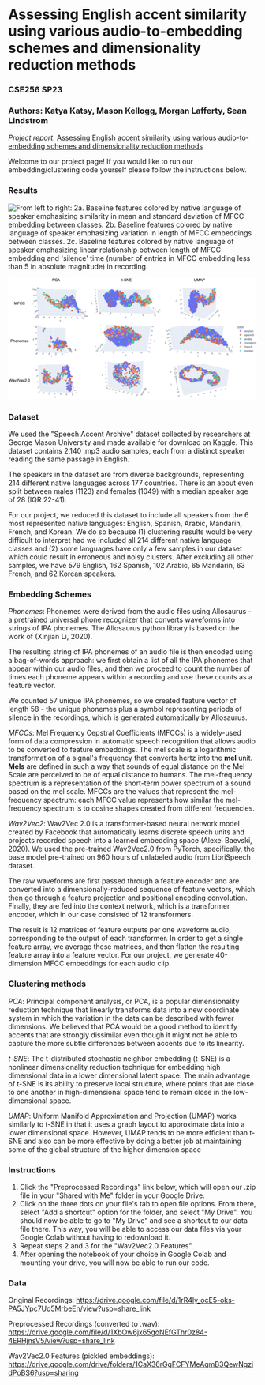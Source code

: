 # Assessing English accent similarity using various audio-to-embedding schemes and dimensionality reduction methods

### CSE256 SP23
### Authors: Katya Katsy, Mason Kellogg, Morgan Lafferty, Sean Lindstrom

*Project report*: [Assessing English accent similarity using various audio-to-embedding
schemes and dimensionality reduction methods](https://github.com/kkatsy/Accent-Clustering/blob/main/finalreport_2023.pdf)

Welcome to our project page! If you would like to run our embedding/clustering code yourself please follow the instructions below.

### Results

![From left to right: 2a. Baseline features colored by native language of speaker emphasizing similarity in mean and standard deviation of MFCC embedding between classes. 2b. Baseline features colored by native language of speaker emphasizing variation in length of MFCC embeddings between classes. 2c. Baseline features colored by native language of speaker emphasizing linear relationship between length of MFCC embedding and 'silence' time (number of entries in MFCC embedding less than 5 in absolute magnitude) in recording.](https://github.com/kkatsy/Accent-Clustering/blob/main/baselines_all.png)

![3D cluster plots for each pair of embedding scheme and dimensionality reduction technique. Each audio clip is represented as a point that is colored according the native language of the speaker.](https://github.com/kkatsy/Accent-Clustering/blob/main/clusters.png)

### Dataset

We used the "Speech Accent Archive" dataset collected by researchers at George Mason University and made available for download on Kaggle. This dataset contains 2,140 .mp3 audio samples, each from a distinct speaker reading the same passage in English.

The speakers in the dataset are from diverse backgrounds, representing 214 different native languages across 177 countries. There is an about even split between males (1123) and females (1049) with a median speaker age of 28 (IQR 22-41).

For our project, we reduced this dataset to include all speakers from the 6 most represented native languages: English, Spanish, Arabic, Mandarin, French, and Korean. We do so because (1) clustering results would be very difficult to interpret had we included all 214 different native language classes and (2) some languages have only a few samples in our dataset which could result in erroneous and noisy clusters. After excluding all other samples, we have 579 English, 162 Spanish, 102 Arabic, 65 Mandarin, 63 French, and 62 Korean speakers.

### Embedding Schemes

*Phonemes*: Phonemes were derived from the audio files using Allosaurus - a pretrained universal phone recognizer that converts waveforms into strings of IPA phonemes. The Allosaurus python library is based on the work of (Xinjian Li, 2020).

The resulting string of IPA phonemes of an audio file is then encoded using a bag-of-words approach: we first obtain a list of all the IPA phonemes that appear within our audio files, and then we proceed to count the number of times each phoneme appears within a recording and use these counts as a feature vector.

We counted 57 unique IPA phonemes, so we created feature vector of length 58 - the unique phonemes plus a symbol representing periods of silence in the recordings, which is generated automatically by Allosaurus.

*MFCCs*: Mel Frequency Cepstral Coefficients (MFCCs) is a widely-used form of data compression in automatic speech recognition that allows audio to be converted to feature embeddings. The mel scale is a logarithmic transformation of a signal's frequency that converts hertz into the **mel** unit. **Mels** are defined in such a way that sounds of equal distance on the Mel Scale are perceived to be of equal distance to humans. The mel-frequency spectrum is a representation of the short-term power spectrum of a sound based on the mel scale. MFCCs are the values that represent the mel-frequency spectrum: each MFCC value represents how similar the mel-frequency spectrum is to cosine shapes created from different frequencies.

*Wav2Vec2*: Wav2Vec 2.0 is a transformer-based neural network model created by Facebook that automatically learns discrete speech units and projects recorded speech into a learned embedding space (Alexei Baevski, 2020). We used the pre-trained Wav2Vec2.0 from PyTorch, specifically, the base model pre-trained on 960 hours of unlabeled audio from LibriSpeech dataset.

The raw waveforms are first passed through a feature encoder and are converted into a dimensionally-reduced sequence of feature vectors, which then go through a feature projection and positional encoding convolution. Finally, they are fed into the context network, which is a transformer encoder, which in our case consisted of 12 transformers.

The result is 12 matrices of feature outputs per one waveform audio, corresponding to the output of each transformer. In order to get a single feature array, we average these matrices, and then flatten the resulting feature array into a feature vector. For our project, we generate 40-dimension MFCC embeddings for each audio clip.

### Clustering methods

*PCA*: Principal component analysis, or PCA, is a popular dimensionality reduction technique that linearly transforms data into a new coordinate system in which the variation in the data can be described with fewer dimensions. We believed that PCA would be a good method to identify accents that are strongly dissimilar even though it might not be able to capture the more subtle differences between accents due to its linearity.

*t-SNE*: The t-distributed stochastic neighbor embedding (t-SNE) is a nonlinear dimensionality reduction technique for embedding high dimensional data in a lower dimensional latent space. The main advantage of t-SNE is its ability to preserve local structure, where points that are close to one another in high-dimensional space tend to remain close in the low-dimensional space.

*UMAP*: Uniform Manifold Approximation and Projection (UMAP) works similarly to t-SNE in that it uses a graph layout to approximate data into a lower dimensional space. However, UMAP tends to be more efficient than t-SNE and also can be more effective by doing a better job at maintaining some of the global structure of the higher dimension space

### Instructions

1. Click the "Preprocessed Recordings" link below, which will open our .zip file in your "Shared with Me" folder in your Google Drive.
2. Click on the three dots on your file's tab to open file options. From there, select "Add a shortcut" option for the folder, and select "My Drive". You should now be able to go to "My Drive" and see a shortcut to our data file there. This way, you will be able to access our data files via your Google Colab without having to redownload it.
3. Repeat steps 2 and 3 for the "Wav2Vec2.0 Features".
4. After opening the notebook of your choice in Google Colab and mounting your drive, you will now be able to run our code.

###  Data
Original Recordings: https://drive.google.com/file/d/1rR4ly_ocE5-oks-PA5JYpc7Uo5MrbeEn/view?usp=share_link

Preprocessed Recordings (converted to .wav): https://drive.google.com/file/d/1XbOw6jx65goNEfGThr0z84-4ERHjnsV5/view?usp=share_link

Wav2Vec2.0 Features (pickled embeddings): https://drive.google.com/drive/folders/1CaX36rGgFCFYMeAqmB3QewNgzidPoBS6?usp=sharing

